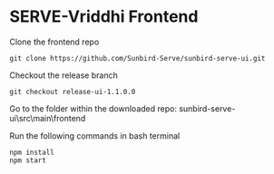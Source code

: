 # SERVE-Vriddhi Frontend

Clone the frontend repo&#x20;

```
git clone https://github.com/Sunbird-Serve/sunbird-serve-ui.git
```

Checkout the release branch

```
git checkout release-ui-1.1.0.0
```

Go to the folder within the downloaded repo: sunbird-serve-ui\src\main\frontend

Run the following commands in bash terminal

```
npm install
npm start
```
